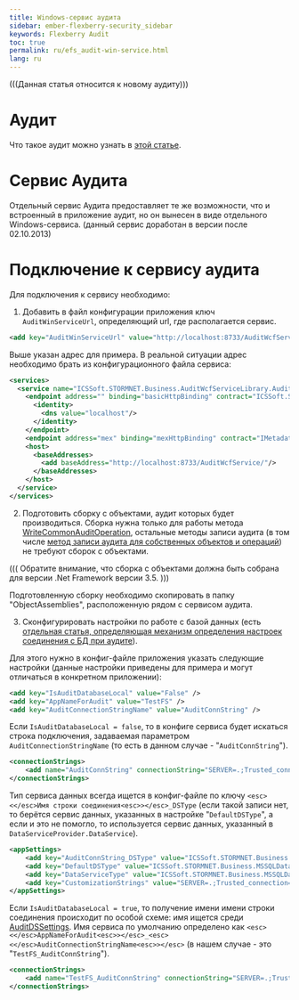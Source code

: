 ```yaml
---
title: Windows-сервис аудита
sidebar: ember-flexberry-security_sidebar
keywords: Flexberry Audit
toc: true
permalink: ru/efs_audit-win-service.html
lang: ru
---
```


(((Данная статья относится к новому аудиту)))

# Аудит
Что такое аудит можно узнать в [этой статье](audit-web.html).


# Сервис Аудита
Отдельный сервис Аудита предоставляет те же возможности, что и встроенный в приложение аудит, но он вынесен в виде отдельного Windows-сервиса. (данный сервис доработан в версии после 02.10.2013)

# Подключение к сервису аудита
Для подключения к сервису необходимо: 

1. Добавить в файл конфигурации приложения ключ `AuditWinServiceUrl`, определяющий url, где располагается сервис.

```xml
<add key="AuditWinServiceUrl" value="http://localhost:8733/AuditWcfService/" />
```
Выше указан адрес для примера. В реальной ситуации адрес необходимо брать из конфигурационного файла сервиса:
```xml
<services>
  <service name="ICSSoft.STORMNET.Business.AuditWcfServiceLibrary.AuditWcfService" behaviorConfiguration="MyBehavior">
	<endpoint address="" binding="basicHttpBinding" contract="ICSSoft.STORMNET.Business.AuditWcfServiceLibrary.IAuditWcfService">
	  <identity>
		<dns value="localhost"/>
	  </identity>
	</endpoint>
	<endpoint address="mex" binding="mexHttpBinding" contract="IMetadataExchange"/>
	<host>
	  <baseAddresses>
		<add baseAddress="http://localhost:8733/AuditWcfService/"/>
	  </baseAddresses>
	</host>
  </service>
</services>
```

2. Подготовить сборку с объектами, аудит которых будет производиться. Сборка нужна только для работы метода [WriteCommonAuditOperation](audit-web-api.html), остальные методы записи аудита (в том числе [метод записи аудита для собственных объектов и операций](audit-web-api.html)) не требуют сборок с объектами.

(((
<msg type=important>Обратите внимание, что сборка с объектами должна быть собрана для версии .Net Framework версии 3.5.</msg>
)))

Подготовленную сборку необходимо скопировать в папку "ObjectAssemblies", расположенную рядом с сервисом аудита.

3. Сконфигурировать настройки по работе с базой данных (есть [отдельная статья, определяющая механизм определения настроек соединения с БД при аудите](data-service-for-audit.html)).

Для этого нужно в конфиг-файле приложения указать следующие настройки (данные настройки приведены для примера и могут отличаться в конкретном приложении):
```xml
<add key="IsAuditDatabaseLocal" value="False" />
<add key="AppNameForAudit" value="TestFS" />
<add key="AuditConnectionStringName" value="AuditConnString" />
```

Если `IsAuditDatabaseLocal = false`, то в конфиге сервиса будет искаться строка подключения, задаваемая параметром `AuditConnectionStringName` (то есть в данном случае - "`AuditConnString`").
```xml
<connectionStrings>
	<add name="AuditConnString" connectionString="SERVER=.;Trusted_connection=yes;DATABASE=AuditEtaloneDB;" />
</connectionStrings>
```

Тип сервиса данных всегда ищется в конфиг-файле по ключу `<esc><</esc>Имя строки соединения<esc>></esc>_DSType` (если такой записи нет, то берётся сервис данных, указанных в настройке "`DefaultDSType`", а если и это не помогло, то используется сервис данных, указанный в `DataServiceProvider.DataService`).

```xml
<appSettings>
    <add key="AuditConnString_DSType" value="ICSSoft.STORMNET.Business.MSSQLDataService, ICSSoft.STORMNET.Business.MSSQLDataService"/>
    <add key="DefaultDSType" value="ICSSoft.STORMNET.Business.MSSQLDataService, ICSSoft.STORMNET.Business.MSSQLDataService"/>
    <add key="DataServiceType" value="ICSSoft.STORMNET.Business.MSSQLDataService, ICSSoft.STORMNET.Business.MSSQLDataService" />
    <add key="CustomizationStrings" value="SERVER=.;Trusted_connection=yes;DATABASE=qwerty;" />
</appSettings>
```

Если `IsAuditDatabaseLocal = true`, то получение имени имени строки соединения происходит по особой схеме: имя ищется среди [AuditDSSettings](audit-web.html). Имя сервиса по умолчанию определено как `<esc><</esc>AppNameForAudit<esc>></esc>_<esc><</esc>AuditConnectionStringName<esc>></esc>` (в нашем случае - это "`TestFS_AuditConnString`").

```xml
<connectionStrings>
	<add name="TestFS_AuditConnString" connectionString="SERVER=.;Trusted_connection=yes;DATABASE=AuditEtaloneDB;" />
</connectionStrings>
```

